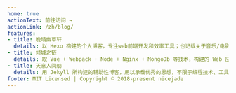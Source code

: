 ```yaml
---
home: true
actionText: 前往访问 →
actionLink: /zh/blog/
features:
- title: 晚晴幽草轩
  details: 以 Hexo 构建的个人博客，专注web前端开发和效率工具；也记载关于音乐/电影/旅行等轶事，同时记录下经验总结和人生思考。
- title: 倾城之链
  details: 取 Vue + Webpack + Node + Nginx + MongoDb 等技术，构建的 Web 应用，旨在方便人们学习、探索、分享互联网中更广阔的世界。
- title: 天意人间舫
  details: 用 Jekyll 所构建的辅助性博客，用以承载优秀的思想，不限于编程技术、工具资源、诗歌散文等。
footer: MIT Licensed | Copyright © 2018-present nicejade
---
```


<Advertisement />